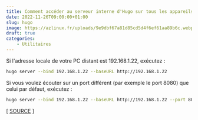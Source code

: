 ```yaml
---
title: Comment accéder au serveur interne d'Hugo sur tous les appareils de votre réseau local ?
date: 2022-11-26T09:00:00+01:00
slug: hugo
image: https://azlinux.fr/uploads/9e9dbf67a81d85cd5d4f6ef61aa89b6c.webp
draft: true
categories:
    - Utilitaires
---
```


Si l'adresse locale de votre PC distant est 192.168.1.22, exécutez :

```bash
hugo server --bind 192.168.1.22 --baseURL http://192.168.1.22
```

Si vous voulez écouter sur un port différent (par exemple le port 8080) que celui par défaut, exécutez :

```bash
hugo server --bind 192.168.1.22 --baseURL http://192.168.1.22 --port 8080
```

[ [SOURCE](https://discourse.gohugo.io/t/33089/3) ]
